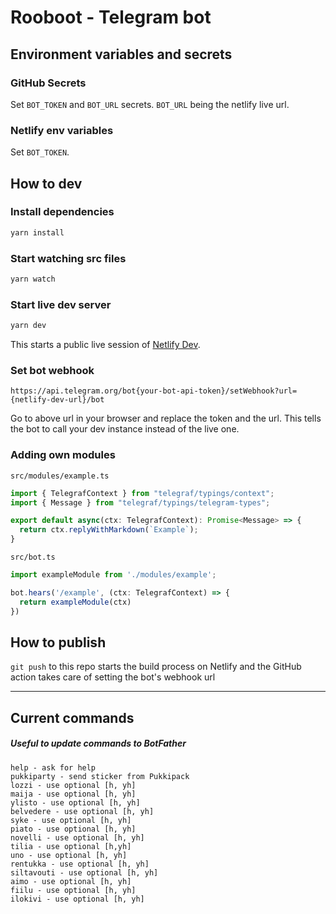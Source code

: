 # Rooboot - Telegram bot

## Environment variables and secrets

### GitHub Secrets

Set `BOT_TOKEN` and `BOT_URL` secrets. `BOT_URL` being the netlify live url.

### Netlify env variables

Set `BOT_TOKEN`.

## How to dev

### Install dependencies

```bash
yarn install
```

### Start watching src files
```bash
yarn watch
```

### Start live dev server

```bash
yarn dev
```

This starts a public live session of [Netlify Dev](https://github.com/netlify/cli/blob/master/docs/netlify-dev.md).

### Set bot webhook

`https://api.telegram.org/bot{your-bot-api-token}/setWebhook?url={netlify-dev-url}/bot`

Go to above url in your browser and replace the token and the url. This tells the bot to call your dev instance instead of the live one.

### Adding own modules

`src/modules/example.ts`
```ts
import { TelegrafContext } from "telegraf/typings/context";
import { Message } from "telegraf/typings/telegram-types";

export default async(ctx: TelegrafContext): Promise<Message> => {
  return ctx.replyWithMarkdown(`Example`);
}
```

`src/bot.ts`
```ts
import exampleModule from './modules/example';

bot.hears('/example', (ctx: TelegrafContext) => {
  return exampleModule(ctx)
})
```

## How to publish
`git push` to this repo starts the build process on Netlify and the GitHub action takes care of setting the bot's webhook url
___

## Current commands
##### Useful to update commands to BotFather
```
help - ask for help
pukkiparty - send sticker from Pukkipack
lozzi - use optional [h, yh] 
maija - use optional [h, yh]
ylisto - use optional [h, yh]
belvedere - use optional [h, yh]
syke - use optional [h, yh]
piato - use optional [h, yh]
novelli - use optional [h, yh]
tilia - use optional [h,yh]
uno - use optional [h, yh]
rentukka - use optional [h, yh]
siltavouti - use optional [h, yh]
aimo - use optional [h, yh]
fiilu - use optional [h, yh]
ilokivi - use optional [h, yh]
```